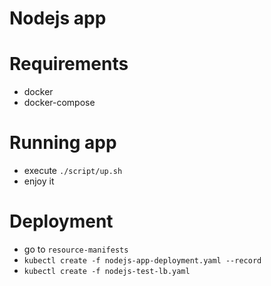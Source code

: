 # Nodejs app

# Requirements
* docker
* docker-compose

# Running app
* execute `./script/up.sh`
* enjoy it

# Deployment
* go to `resource-manifests`
* `kubectl create -f nodejs-app-deployment.yaml --record`
* `kubectl create -f nodejs-test-lb.yaml`
